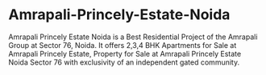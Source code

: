 Amrapali-Princely-Estate-Noida
==============================

Amrapali Princely Estate Noida is a Best Residential Project of the Amrapali Group at Sector 76, Noida. It offers 2,3,4 BHK Apartments for Sale  at Amrapali Princely Estate, Property for Sale  at Amrapali Princely Estate Noida Sector 76 with exclusivity of an independent gated community.
